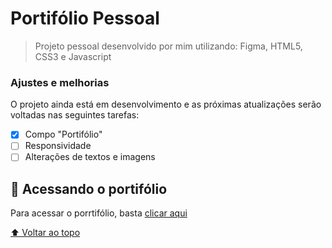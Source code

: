 # Portifólio Pessoal

> Projeto pessoal desenvolvido por mim utilizando: Figma, HTML5, CSS3 e Javascript

### Ajustes e melhorias

O projeto ainda está em desenvolvimento e as próximas atualizações serão voltadas nas seguintes tarefas:

- [x] Compo "Portifólio"
- [ ] Responsividade
- [ ] Alterações de textos e imagens

## 🚀 Acessando o portifólio

Para acessar o porrtifólio, basta [clicar aqui](https://cristianoledur.github.io/Portifolio/)

[⬆ Voltar ao topo](#Portifolio)<br>
